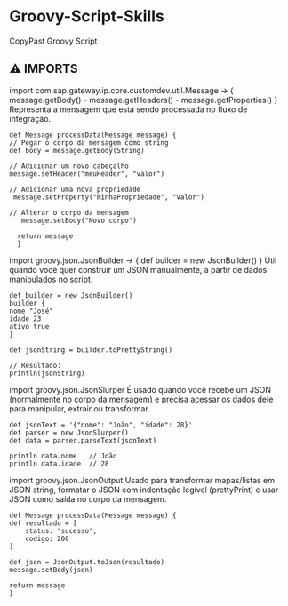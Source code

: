 # Groovy-Script-Skills
CopyPast Groovy Script

## ⚠️ IMPORTS

  import com.sap.gateway.ip.core.customdev.util.Message ->  { message.getBody() - message.getHeaders() - message.getProperties() }
    Representa a mensagem que está sendo processada no fluxo de integração. 
    
    def Message processData(Message message) {
    // Pegar o corpo da mensagem como string
    def body = message.getBody(String)
      
    // Adicionar um novo cabeçalho
    message.setHeader("meuHeader", "valor")
    
    // Adicionar uma nova propriedade
     message.setProperty("minhaPropriedade", "valor")
      
    // Alterar o corpo da mensagem
       message.setBody("Novo corpo")
      
      return message
      }
         

  import groovy.json.JsonBuilder ->  { def builder = new JsonBuilder() }
    Útil quando você quer construir um JSON manualmente, a partir de dados manipulados no script.
    
    def builder = new JsonBuilder()
    builder {
    nome "José"
    idade 23
    ativo true
    }

    def jsonString = builder.toPrettyString()

    // Resultado:
    println(jsonString)


  import groovy.json.JsonSlurper
    É usado quando você recebe um JSON (normalmente no corpo da mensagem) e precisa acessar os dados dele para manipular, extrair ou transformar.
    
    def jsonText = '{"nome": "João", "idade": 28}'
    def parser = new JsonSlurper()
    def data = parser.parseText(jsonText)
    
    println data.nome   // João
    println data.idade  // 28

    
  import groovy.json.JsonOutput
    Usado para transformar mapas/listas em JSON string, formatar o JSON com indentação legível (prettyPrint) e usar JSON como saída no corpo da mensagem.

    def Message processData(Message message) {
    def resultado = [
        status: "sucesso",
        codigo: 200
    ]

    def json = JsonOutput.toJson(resultado)
    message.setBody(json)

    return message
    }
    



